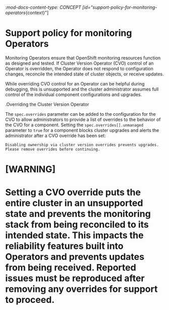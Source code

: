:_mod-docs-content-type: CONCEPT
[id="support-policy-for-monitoring-operators_{context}"]
# Support policy for monitoring Operators

Monitoring Operators ensure that OpenShift monitoring resources function as designed and tested. If Cluster Version Operator (CVO) control of an Operator is overridden, the Operator does not respond to configuration changes, reconcile the intended state of cluster objects, or receive updates.

While overriding CVO control for an Operator can be helpful during debugging, this is  unsupported and the cluster administrator assumes full control of the individual component configurations and upgrades.

.Overriding the Cluster Version Operator

The `spec.overrides` parameter can be added to the configuration for the CVO to allow administrators to provide a list of overrides to the behavior of the CVO for a component. Setting the `spec.overrides[].unmanaged` parameter to `true` for a component blocks cluster upgrades and alerts the administrator after a CVO override has been set:

```terminal
Disabling ownership via cluster version overrides prevents upgrades. Please remove overrides before continuing.

```

# [WARNING]
# Setting a CVO override puts the entire cluster in an unsupported state and prevents the monitoring stack from being reconciled to its intended state. This impacts the reliability features built into Operators and prevents updates from being received. Reported issues must be reproduced after removing any overrides for support to proceed.
